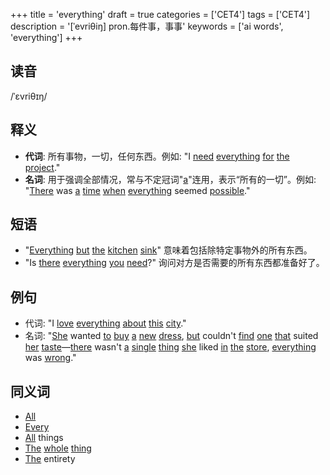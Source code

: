 +++
title = 'everything'
draft = true
categories = ['CET4']
tags = ['CET4']
description = '[ˈevriθiŋ] pron.每件事，事事'
keywords = ['ai words', 'everything']
+++

## 读音
/ˈɛvriθɪŋ/

## 释义
- **代词**: 所有事物，一切，任何东西。例如: "I [need](/zh/post/need/) [everything](/zh/post/everything/) [for](/zh/post/for/) [the](/zh/post/the/) [project](/zh/post/project/)." 
- **名词**: 用于强调全部情况，常与不定冠词"[a](/zh/post/a/)"连用，表示“所有的一切”。例如: "[There](/zh/post/there/) was [a](/zh/post/a/) [time](/zh/post/time/) [when](/zh/post/when/) [everything](/zh/post/everything/) seemed [possible](/zh/post/possible/)."

## 短语
- "[Everything](/zh/post/everything/) [but](/zh/post/but/) [the](/zh/post/the/) [kitchen](/zh/post/kitchen/) [sink](/zh/post/sink/)" 意味着包括除特定事物外的所有东西。
- "Is [there](/zh/post/there/) [everything](/zh/post/everything/) [you](/zh/post/you/) [need](/zh/post/need/)?" 询问对方是否需要的所有东西都准备好了。

## 例句
- 代词: "I [love](/zh/post/love/) [everything](/zh/post/everything/) [about](/zh/post/about/) [this](/zh/post/this/) [city](/zh/post/city/)."
- 名词: "[She](/zh/post/she/) wanted [to](/zh/post/to/) [buy](/zh/post/buy/) [a](/zh/post/a/) [new](/zh/post/new/) [dress](/zh/post/dress/), [but](/zh/post/but/) couldn't [find](/zh/post/find/) [one](/zh/post/one/) [that](/zh/post/that/) suited [her](/zh/post/her/) [taste](/zh/post/taste/)—[there](/zh/post/there/) wasn't [a](/zh/post/a/) [single](/zh/post/single/) [thing](/zh/post/thing/) [she](/zh/post/she/) liked [in](/zh/post/in/) [the](/zh/post/the/) [store](/zh/post/store/), [everything](/zh/post/everything/) was [wrong](/zh/post/wrong/)."

## 同义词
- [All](/zh/post/all/)
- [Every](/zh/post/every/)
- [All](/zh/post/all/) things
- [The](/zh/post/the/) [whole](/zh/post/whole/) [thing](/zh/post/thing/)
- [The](/zh/post/the/) entirety
